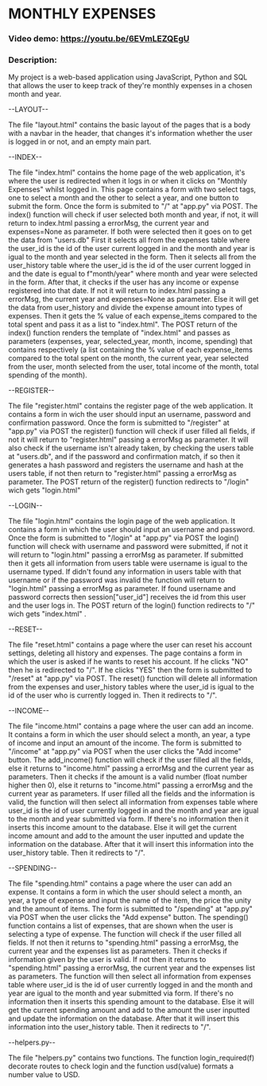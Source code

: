 # MONTHLY EXPENSES
### Video demo: https://youtu.be/6EVmLEZQEgU
### Description:

My project is a web-based application using JavaScript, Python and SQL that allows the user to keep track of they're monthly expenses in a chosen month and year.

--LAYOUT--

The file "layout.html" contains the basic layout of the pages that is a body with a navbar in the header, that changes it's information
whether the user is logged in or not, and an empty main part.


--INDEX--

The file "index.html" contains the home page of the web application, it's where the user is redirected when it logs in or when it clicks on "Monthly Expenses" whilst logged in.
This page contains a form with two select tags, one to select a month and the other to select a year, and one button to submit the form. Once the form is submited to "/" at "app.py"
 via POST.
The index() function will check if user selected both month and year, if not, it will return to index.html passing a errorMsg, the current year and expenses=None as parameter.
If both were selected then it goes on to get the data from "users.db" 
    First it selects all from the expenses table where the user_id is the id of the user current logged in and the month and year is igual to the month and year selected in the form.
    Then it selects all from the user_history table where the user_id is the id of the user current logged in and the date is egual to f"month/year" where month and year were selected 
    in the form. 
After that, it checks if the user has any income or expense registered into that date.
    If not it will return to index.html passing a errorMsg, the current year and expenses=None as parameter.
    Else it will get the data from user_history and divide the expense amount into types of expenses.
Then it gets the % value of each expense_items compared to the total spent and pass it as a list to "index.html".
The POST return of the index() function renders the template of "index.html" and passes as parameters (expenses, year, selected_year, month, income, spending) that contains 
respectively (a list containing the % value of each expense_items compared to the total spent on the month, the current year, year selected from the user, month selected from 
the user, total income of the month, total spending of the month).


--REGISTER--

The file "register.html" contains the register page of the web application.
It contains a form in wich the user should input an username, password and confirmation password.
Once the form is submitted to "/register" at "app.py" via POST the register() function will check if user filled all fields, if not it will return to "register.html" passing 
a errorMsg as parameter.
It will also check if the username isn't already taken, by checking the users table at "users.db", and if the password and confirmation match, if so then it generates a hash password and 
registers the username and hash at the users table, if not then return to "register.html" passing a errorMsg as parameter.
The POST return of the register() function redirects to "/login" wich gets "login.html"


--LOGIN--

The file "login.html" contains the login page of the web application.
It contains a form in which the user should input an username and password.
Once the form is submitted to "/login" at "app.py" via POST the login() function will check with username and password were submitted, if not it will return to "login.html" 
passing a errorMsg as parameter.
If submitted then it gets all information from users table were username is igual to the username typed. 
If didn't found any information in users table with that username or if the password was invalid the function will return to "login.html" passing a errorMsg as parameter.
If found username and password corrects then session["user_id"] receives the id from this user and the user logs in.
The POST return of the login() function redirects to "/" wich gets "index.html" .


--RESET--

The file "reset.html" contains a page where the user can reset his account settings, deleting all history and expenses.
The page contains a form in which the user is asked if he wants to reset his account. If he clicks "NO" then he is redirected to "/".
If he clicks "YES" then the form is submitted to "/reset" at "app.py" via POST.
The reset() function will delete all information from the expenses and user_history tables where the user_id is igual to the id of the user who is currently logged in.
Then it redirects to "/".


--INCOME--

The file "income.html" contains a page where the user can add an income.
It contains a form in which the user should select a month, an year, a type of income and input an amount of the income. The form is submitted to "/income" at "app.py" via POST 
when the user clicks the "Add income" button.
The add_income() function will check if the user filled all the fields, else it returns to "income.html" passing a errorMsg and the current year as parameters.
Then it checks if the amount is a valid number (float number higher then 0), else it returns to "income.html" passing a errorMsg and the current year as parameters.
If user filled all the fields and the information is valid, the function will then select all information from expenses table where user_id is the id of user currently 
logged in and the month and year are igual to the month and year submitted via form. If there's no information then it inserts this income amount to the database. Else it will get the 
current income amount and add to the amount the user inputted and update the information on the database.
After that it will insert this information into the user_history table.
Then it redirects to "/".


--SPENDING--

The file "spending.html" contains a page where the user can add an expense.
It contains a form in which the user should select a month, an year, a type of expense and input the name of the item, the price the unity and the amount of items.
The form is submitted to "/spending" at "app.py" via POST when the user clicks the "Add expense" button.
The spending() function contains a list of expenses, that are shown when the user is selecting a type of expense.
The function will check if the user filled all fields. If not then it returns to "spending.html" passing a errorMsg, the current year and the expenses list as parameters.
Then it checks if information given by the user is valid. If not then it returns to "spending.html" passing a errorMsg, the current year and the expenses list as parameters.
The function will then select all information from expenses table where user_id is the id of user currently logged in and the month and year are igual to the month and year submitted
via form. If there's no information then it inserts this spending amount to the database. Else it will get the current spending amount and add to the amount the user inputted and 
update the information on the database.
After that it will insert this information into the user_history table.
Then it redirects to "/".


--helpers.py--

The file "helpers.py" contains two functions. 
The function login_required(f) decorate routes to check login and the function usd(value) formats a number value to USD.

